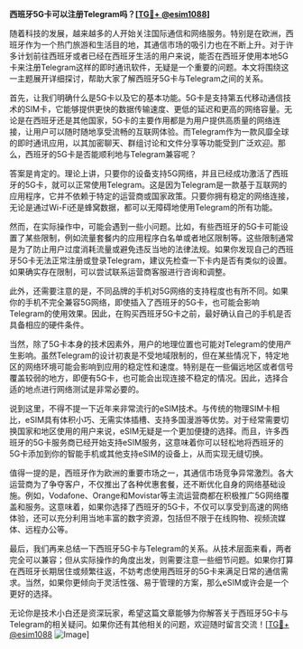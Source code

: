 **西班牙5G卡可以注册Telegram吗？[[TG💪+ @esim1088](https://t.me/s/esim1088)]**

随着科技的发展，越来越多的人开始关注国际通信和网络服务。特别是在欧洲，西班牙作为一个热门旅游和生活目的地，其通信市场的吸引力也在不断上升。对于许多计划前往西班牙或者已经在西班牙生活的用户来说，能否在西班牙使用本地5G卡来注册Telegram这样的即时通讯软件，无疑是一个重要的问题。本文将围绕这一主题展开详细探讨，帮助大家了解西班牙5G卡与Telegram之间的关系。

首先，让我们明确什么是5G卡以及它的基本功能。5G卡是支持第五代移动通信技术的SIM卡，它能够提供更快的数据传输速度、更低的延迟和更高的网络容量。无论是在西班牙还是其他国家，5G卡的主要作用都是为用户提供高质量的网络连接，让用户可以随时随地享受流畅的互联网体验。而Telegram作为一款风靡全球的即时通讯应用，以其加密聊天、群组讨论和文件分享等功能受到广泛欢迎。那么，西班牙的5G卡是否能顺利地与Telegram兼容呢？

答案是肯定的。理论上讲，只要你的设备支持5G网络，并且已经成功激活了西班牙的5G卡，就可以正常使用Telegram。这是因为Telegram是一款基于互联网的应用程序，它并不依赖于特定的运营商或国家政策。只要你拥有稳定的网络连接，无论是通过Wi-Fi还是蜂窝数据，都可以无障碍地使用Telegram的所有功能。

然而，在实际操作中，可能会遇到一些小问题。比如，有些西班牙的5G卡可能设置了某些限制，例如流量套餐内的应用程序白名单或者地区限制等。这些限制通常是为了防止用户过度消耗流量或避免违反当地的法律法规。如果你发现自己的西班牙5G卡无法正常注册或登录Telegram，建议先检查一下卡内是否有类似的设置。如果确实存在限制，可以尝试联系运营商客服进行咨询和调整。

此外，还需要注意的是，不同品牌的手机对5G网络的支持程度也有所不同。如果你的手机不完全兼容5G网络，即使插入了西班牙的5G卡，也可能会影响Telegram的使用效果。因此，在购买西班牙5G卡之前，最好确认自己的手机是否具备相应的硬件条件。

当然，除了5G卡本身的技术因素外，用户的地理位置也可能对Telegram的使用产生影响。虽然Telegram的设计初衷是不受地域限制的，但在某些情况下，特定地区的网络环境可能会影响到应用的稳定性和速度。特别是在一些偏远地区或者信号覆盖较弱的地方，即便有5G卡，也可能会出现连接不稳定的情况。因此，选择合适的地点进行网络测试是非常必要的。

说到这里，不得不提一下近年来非常流行的eSIM技术。与传统的物理SIM卡相比，eSIM具有体积小巧、无需实体插槽、支持多国漫游等优势。对于经常需要切换国家和地区使用的用户来说，eSIM无疑是一个更加便捷的选择。而且，许多西班牙的5G卡服务商已经开始支持eSIM服务，这意味着你可以轻松地将西班牙的5G卡添加到你的智能手机或其他支持eSIM的设备上，从而实现无缝切换。

值得一提的是，西班牙作为欧洲的重要市场之一，其通信市场竞争异常激烈。各大运营商为了争夺客户，不仅推出了各种优惠套餐，还不断优化自身的网络基础设施。例如，Vodafone、Orange和Movistar等主流运营商都在积极推广5G网络覆盖和服务。这意味着，如果你选择了西班牙的5G卡，不仅可以享受到高速的网络体验，还可以充分利用当地丰富的数字资源，包括但不限于在线购物、视频流媒体、远程办公等。

最后，我们再来总结一下西班牙5G卡与Telegram的关系。从技术层面来看，两者完全可以兼容；但从实际操作的角度出发，则需要注意一些细节问题。如果你打算在西班牙长期居住或频繁往返，不妨考虑使用西班牙的5G卡来满足日常的通信需求。当然，如果你更倾向于灵活性强、易于管理的方案，那么eSIM或许会是一个更好的选择。

无论你是技术小白还是资深玩家，希望这篇文章能够为你解答关于西班牙5G卡与Telegram的相关疑问。如果你还有其他相关的问题，欢迎随时留言交流！[[TG💪+ @esim1088](https://t.me/s/esim1088) ![Image](https://i.postimg.cc/4NQfJmqS/Snipaste-2025-05-13-00-14-12.png)]